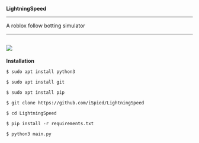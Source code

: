 **LightningSpeed**

------------

A roblox follow botting simulator

------------
[![](https://cdn.discordapp.com/attachments/976593610646634496/987930022159482941/unknown.png)](https://cdn.discordapp.com/attachments/976593610646634496/987930022159482941/unknown.png)
------------




**Installation**
```shell
$ sudo apt install python3
```
```shell
$ sudo apt install git
```
```shell
$ sudo apt install pip
```
```shell 
$ git clone https://github.com/iSpied/LightningSpeed
```
```shell
$ cd LightningSpeed
```
```shell
$ pip install -r requirements.txt
```
```shell
$ python3 main.py
```
